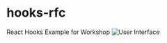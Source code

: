 # hooks-rfc
React Hooks Example for Workshop
![User Interface](https://i.postimg.cc/Bv9vBFwg/Screen-Shot-2018-10-28-at-3-16-20-PM.png)
